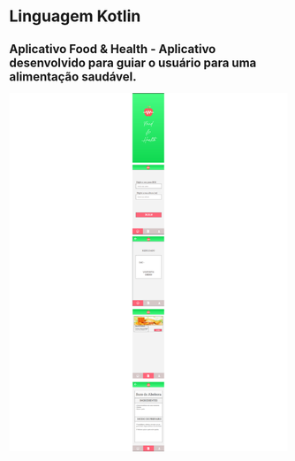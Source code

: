 # Linguagem Kotlin
## Aplicativo  Food & Health - Aplicativo desenvolvido para guiar o usuário para uma alimentação saudável.



![wireframe.foodhealth](https://github.com/DaviLikesan123/FoodHealth/blob/main/Image-Readme2.jpg)

